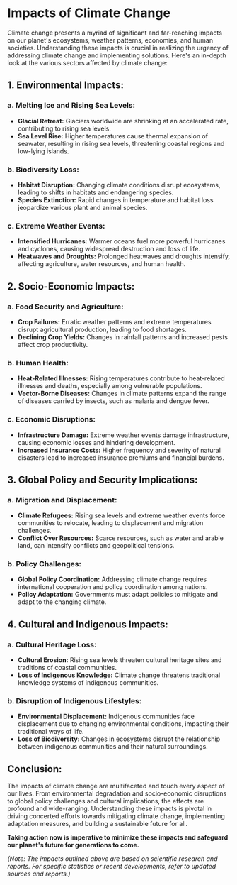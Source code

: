 # Impacts of Climate Change

Climate change presents a myriad of significant and far-reaching impacts on our planet's ecosystems, weather patterns, economies, and human societies. Understanding these impacts is crucial in realizing the urgency of addressing climate change and implementing solutions. Here's an in-depth look at the various sectors affected by climate change:

## 1. Environmental Impacts:

### a. Melting Ice and Rising Sea Levels:
- **Glacial Retreat:** Glaciers worldwide are shrinking at an accelerated rate, contributing to rising sea levels.
- **Sea Level Rise:** Higher temperatures cause thermal expansion of seawater, resulting in rising sea levels, threatening coastal regions and low-lying islands.

### b. Biodiversity Loss:
- **Habitat Disruption:** Changing climate conditions disrupt ecosystems, leading to shifts in habitats and endangering species.
- **Species Extinction:** Rapid changes in temperature and habitat loss jeopardize various plant and animal species.

### c. Extreme Weather Events:
- **Intensified Hurricanes:** Warmer oceans fuel more powerful hurricanes and cyclones, causing widespread destruction and loss of life.
- **Heatwaves and Droughts:** Prolonged heatwaves and droughts intensify, affecting agriculture, water resources, and human health.

## 2. Socio-Economic Impacts:

### a. Food Security and Agriculture:
- **Crop Failures:** Erratic weather patterns and extreme temperatures disrupt agricultural production, leading to food shortages.
- **Declining Crop Yields:** Changes in rainfall patterns and increased pests affect crop productivity.

### b. Human Health:
- **Heat-Related Illnesses:** Rising temperatures contribute to heat-related illnesses and deaths, especially among vulnerable populations.
- **Vector-Borne Diseases:** Changes in climate patterns expand the range of diseases carried by insects, such as malaria and dengue fever.

### c. Economic Disruptions:
- **Infrastructure Damage:** Extreme weather events damage infrastructure, causing economic losses and hindering development.
- **Increased Insurance Costs:** Higher frequency and severity of natural disasters lead to increased insurance premiums and financial burdens.

## 3. Global Policy and Security Implications:

### a. Migration and Displacement:
- **Climate Refugees:** Rising sea levels and extreme weather events force communities to relocate, leading to displacement and migration challenges.
- **Conflict Over Resources:** Scarce resources, such as water and arable land, can intensify conflicts and geopolitical tensions.

### b. Policy Challenges:
- **Global Policy Coordination:** Addressing climate change requires international cooperation and policy coordination among nations.
- **Policy Adaptation:** Governments must adapt policies to mitigate and adapt to the changing climate.

## 4. Cultural and Indigenous Impacts:

### a. Cultural Heritage Loss:
- **Cultural Erosion:** Rising sea levels threaten cultural heritage sites and traditions of coastal communities.
- **Loss of Indigenous Knowledge:** Climate change threatens traditional knowledge systems of indigenous communities.

### b. Disruption of Indigenous Lifestyles:
- **Environmental Displacement:** Indigenous communities face displacement due to changing environmental conditions, impacting their traditional ways of life.
- **Loss of Biodiversity:** Changes in ecosystems disrupt the relationship between indigenous communities and their natural surroundings.

## Conclusion:

The impacts of climate change are multifaceted and touch every aspect of our lives. From environmental degradation and socio-economic disruptions to global policy challenges and cultural implications, the effects are profound and wide-ranging. Understanding these impacts is pivotal in driving concerted efforts towards mitigating climate change, implementing adaptation measures, and building a sustainable future for all.

**Taking action now is imperative to minimize these impacts and safeguard our planet's future for generations to come.**

*(Note: The impacts outlined above are based on scientific research and reports. For specific statistics or recent developments, refer to updated sources and reports.)*